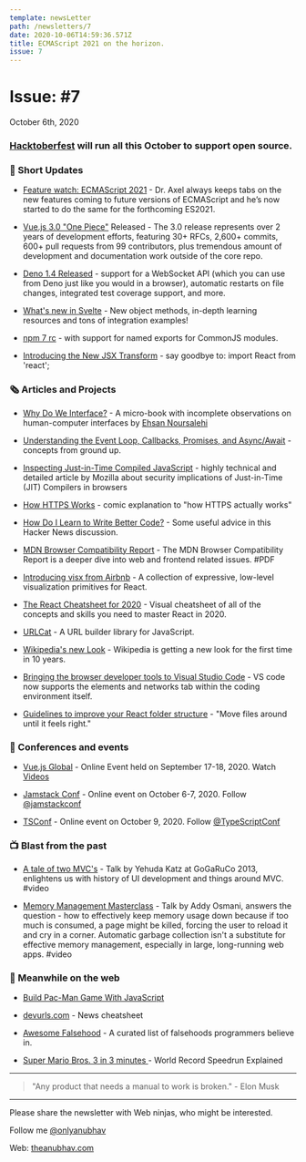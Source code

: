 ```yaml
---
template: newsLetter
path: /newsletters/7
date: 2020-10-06T14:59:36.571Z
title: ECMAScript 2021 on the horizon.
issue: 7
---
```


# Issue: #7

October 6th, 2020

### [Hacktoberfest](https://hacktoberfest.digitalocean.com) will run all this October to support open source.

### 📌 Short Updates

-   [Feature watch: ECMAScript 2021](https://2ality.com/2020/09/ecmascript-2021.html) - Dr. Axel always keeps tabs on the new features coming to future versions of ECMAScript and he’s now started to do the same for the forthcoming ES2021.

-   [Vue.js 3.0 "One Piece"](https://github.com/vuejs/vue-next/releases/tag/v3.0.0) Released - The 3.0 release represents over 2 years of development efforts, featuring 30+ RFCs, 2,600+ commits, 600+ pull requests from 99 contributors, plus tremendous amount of development and documentation work outside of the core repo.

-   [Deno 1.4 Released](https://deno.land/posts/v1.4) - support for a WebSocket API (which you can use from Deno just like you would in a browser), automatic restarts on file changes, integrated test coverage support, and more.

-   [What's new in Svelte](https://svelte.dev/blog/whats-new-in-svelte-october-2020) - New object methods, in-depth learning resources and tons of integration examples!

-   [npm 7 rc](https://blog.npmjs.org/post/630786103662821376/release-v700-rc0) - with support for named exports for CommonJS modules.

-   [Introducing the New JSX Transform](https://reactjs.org/blog/2020/09/22/introducing-the-new-jsx-transform.html) - say goodbye to: import React from 'react';

### 🗞 Articles and Projects

-   [Why Do We Interface?](https://whydoweinterface.com/) - A micro-book with incomplete observations on human-computer
    interfaces by [Ehsan Noursalehi ](https://twitter.com/thisisehsan)

-   [Understanding the Event Loop, Callbacks, Promises, and Async/Await](https://www.taniarascia.com/asynchronous-javascript-event-loop-callbacks-promises-async-await/) - concepts from ground up.

-   [Inspecting Just-in-Time Compiled JavaScript](https://blog.mozilla.org/attack-and-defense/2020/09/15/inspecting-just-in-time-compiled-javascript/) - highly technical and detailed article by Mozilla about security implications of Just-in-Time (JIT) Compilers in browsers

-   [How HTTPS Works](https://howhttps.works/why-do-we-need-https/) - comic explanation to "how HTTPS actually works"

-   [How Do I Learn to Write Better Code?](https://news.ycombinator.com/item?id=24551229) - Some useful advice in this Hacker News discussion.

-   [MDN Browser Compatibility Report](https://mdn-web-dna.s3-us-west-2.amazonaws.com/MDN-Browser-Compatibility-Report-2020.pdf) - The MDN Browser Compatibility Report is a deeper dive into web and frontend related issues. #PDF

-   [Introducing visx from Airbnb](https://medium.com/airbnb-engineering/introducing-visx-from-airbnb-fd6155ac4658) - A collection of expressive, low-level visualization primitives for React.

-   [The React Cheatsheet for 2020](https://dev.to/codeartistryio/the-react-cheatsheet-for-2020-real-world-examples-4hgg) - Visual cheatsheet of all of the concepts and skills you need to master React in 2020.

-   [URLCat](https://github.com/balazsbotond/urlcat) - A URL builder library for JavaScript.

-   [Wikipedia's new Look](https://diff.wikimedia.org/2020/09/23/wikipedia-is-getting-a-new-look-for-the-first-time-in-10-years-heres-why/) - Wikipedia is getting a new look for the first time in 10 years.

-   [Bringing the browser developer tools to Visual Studio Code](https://blogs.windows.com/msedgedev/2020/10/01/microsoft-edge-tools-vscode/) - VS code now supports the elements and networks tab within the coding environment itself.

-   [Guidelines to improve your React folder structure](https://maxrozen.com/guidelines-improve-react-app-folder-structure) - "Move files around until it feels right."

### 🧩 Conferences and events

-   [Vue.js Global](https://www.vuejs.amsterdam/) - Online Event held on September 17-18, 2020. Watch [Videos ](https://www.youtube.com/playlist?list=PLCxzy-hmQq9FnnpckFDeDtbpsUqxdheQn)

-   [Jamstack Conf](https://jamstackconf.com/virtual/) - Online event on October 6-7, 2020. Follow [@jamstackconf](https://twitter.com/jamstackconf)

-   [TSConf](https://tsconf.io/) - Online event on October 9, 2020. Follow [@TypeScriptConf](https://twitter.com/TypeScriptConf)

### 📺 Blast from the past

-   [A tale of two MVC's](https://www.youtube.com/watch?v=s1dhXamEAKQ) - Talk by Yehuda Katz at GoGaRuCo 2013, enlightens us with history of UI development and things around MVC. #video

-   [Memory Management Masterclass](https://www.youtube.com/watch?v=LaxbdIyBkL0) - Talk by Addy Osmani, answers the question - how to effectively keep memory usage down because if too much is consumed, a page might be killed, forcing the user to reload it and cry in a corner. Automatic garbage collection isn't a substitute for effective memory management, especially in large, long-running web apps. #video

### 🎨 Meanwhile on the web

-   [Build Pac-Man Game With JavaScript](https://www.youtube.com/watch?v=YBtzzVwrTeE)

-   [devurls.com](https://devurls.com/) - News cheatsheet

-   [Awesome Falsehood](https://github.com/kdeldycke/awesome-falsehood) - A curated list of falsehoods programmers believe in.

-   [Super Mario Bros. 3 in 3 minutes ](https://www.youtube.com/watch?v=WWbZFj-cLvk) - World Record Speedrun Explained

---

> "Any product that needs a manual to work is broken." - Elon Musk

---

Please share the newsletter with Web ninjas, who might be interested.

Follow me [@onlyanubhav](https://twitter.com/onlyanubhav)

Web: [theanubhav.com](http://theanubhav.com/)

